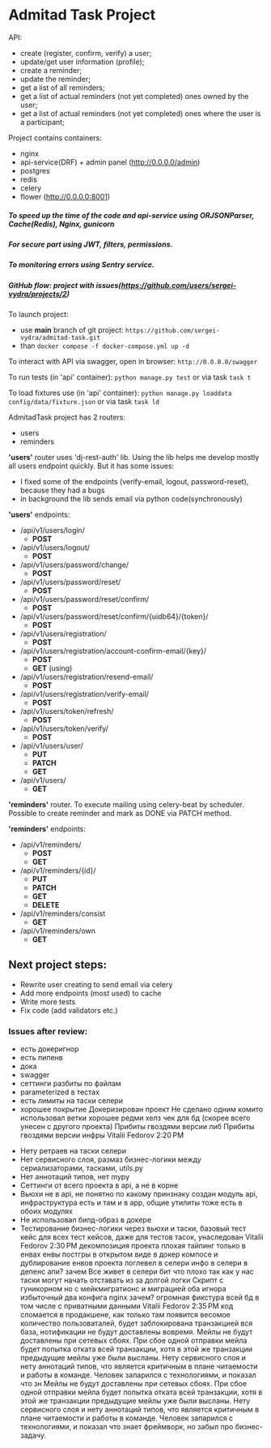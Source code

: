 # Admitad Task Project

API:
- create (register, confirm, verify) a user;
- update/get user information (profile);
- create a reminder;
- update the reminder;
- get a list of all reminders;
- get a list of actual reminders (not yet completed) ones owned by the user;
- get a list of actual reminders (not yet completed) ones where the user is a participant;


Project contains containers:
- nginx
- api-service(DRF) + admin panel (http://0.0.0.0/admin)
- postgres
- redis
- celery
- flower (http://0.0.0.0:8001)

##### To speed up the time of the code and api-service using ORJSONParser, Cache(Redis), Nginx, gunicorn
##### For secure part using JWT, filters, permissions.
##### To monitoring errors using Sentry service.
##### GitHub flow: project with issues(https://github.com/users/sergei-vydra/projects/2)

To launch project:
- use **main** branch of git project:
```https://github.com/sergei-vydra/admitad-task.git```
- than
```docker compose -f docker-compose.yml up -d```

To interact with API via swagger, open in browser:
```http://0.0.0.0/swagger```

To run tests (in 'api' container):
```python manage.py test``` or via task ```task t```

To load fixtures use (in 'api' container):
```python manage.py loaddata config/data/fixture.json``` or via task ```task ld```

AdmitadTask project has 2 routers:

- users
- reminders

**'users'** router uses 'dj-rest-auth' lib. Using the lib helps me develop mostly all users endpoint quickly. But it has
some issues:

- I fixed some of the endpoints (verify-email, logout, password-reset), because they had a bugs
- in background the lib sends email via python code(synchronously)

**'users'** endpoints:
- /api/v1/users/login/
    - **POST**
- /api/v1/users/logout/
    - **POST**
- /api/v1/users/password/change/
    - **POST**
- /api/v1/users/password/reset/
    - **POST**
- /api/v1/users/password/reset/confirm/
    - **POST**
- /api/v1/users/password/reset/confirm/{uidb64}/{token}/
    - **POST**
- /api/v1/users/registration/
    - **POST**
- /api/v1/users/registration/account-confirm-email/{key}/
    - **POST**
    - **GET** (using)
- /api/v1/users/registration/resend-email/
    - **POST**
- /api/v1/users/registration/verify-email/
    - **POST**
- /api/v1/users/token/refresh/
    - **POST**
- /api/v1/users/token/verify/
    - **POST**
- /api/v1/users/user/
    - **PUT**
    - **PATCH**
    - **GET**
- /api/v1/users/
    - **GET**

**'reminders'** router. To execute mailing using celery-beat by scheduler.
Possible to create reminder and mark as DONE via PATCH method.

**'reminders'** endpoints:
- /api/v1/reminders/
  - **POST**
  - **GET**
- /api/v1/reminders/{id}/
  - **PUT**
  - **PATCH**
  - **GET**
  - **DELETE**
- /api/v1/reminders/consist
  - **GET**
- /api/v1/reminders/own
  - **GET**

## Next project steps:
- Rewrite user creating to send email via celery
- Add more endpoints (most used) to cache
- Write more tests
- Fix code (add validators etc.)

### Issues after review:
+ есть докеригнор
+ есть пипенв
+ дока
+ swagger
+ сеттинги разбиты по файлам
+ parameterized в тестах
+ есть лимиты на таски селери
+ хорошее покрытие
Докеризирован проект
Не сделано одним комито
использовал ветки
хорошее редми
хелз чек для бд (скорее всего унесен с другого проекта)
Прибиты гвоздями версии либ
Прибиты гвоздями версии инфры
Vitalii Fedorov
2:20 PM
- Нету ретраев на таски селери
- Нет сервисного слоя, размаз бизнес-логики между сериализаторами, тасками, utils.py
- Нет аннотаций типов, нет mypy
- Cеттинги от всего проекта в api, а не в корне
- Вьюхи не в api, не понятно по какому принзнаку создан модуль api, инфраструктура есть и там и в app, общие утилиты тоже есть в обоих модулях
- Не использовал билд-образ в докере
- Тестирование бизнес-логики через вьюхи и таски, базовый тест кейс для всех тест кейсов, даже для тестов тасок, унаследован
Vitalii Fedorov
2:30 PM
декомпозиция проекта плохая
тайпинг только в енвах
енвы постгры в открытом виде в докер компосе и дублирование енвов проекта
логлевел в селери инфо 
в селери в депенс апи? зачем
Все живет в селери бит что плохо так как у нас таски могут начать отставать из за долгой логки
Скрипт с гуникорном но с мейкмигратионс и миграцией
оба игнора избыточный 
два конфига nginx зачем?
огромная фикстура всей бд в том числе с приватными данными
Vitalii Fedorov
2:35 PM
код сломается в продакшене, как только там появится весомое количество пользоваталей, будет заблокирована транзакцией вся база, нотификации не будут доставлены вовремя. Мейлы не будут доставлены при сетевых сбоях. При сбое одной отправки мейла будет попытка отката всей транзакции, хотя в этой же транзакции предыдущие мейлы уже были высланы. Нету сервисного слоя и нету аннотаций типов, что является критичным в плане читаемости и работы в команде. Человек запарился с технологиями, и показал что зн
Мейлы не будут доставлены при сетевых сбоях. При сбое одной отправки мейла будет попытка отката всей транзакции, хотя в этой же транзакции предыдущие мейлы уже были высланы. Нету сервисного слоя и нету аннотаций типов, что является критичным в плане читаемости и работы в команде. Человек запарился с технологиями, и показал что знает фреймворк, но забыл про бизнес-задачу.
